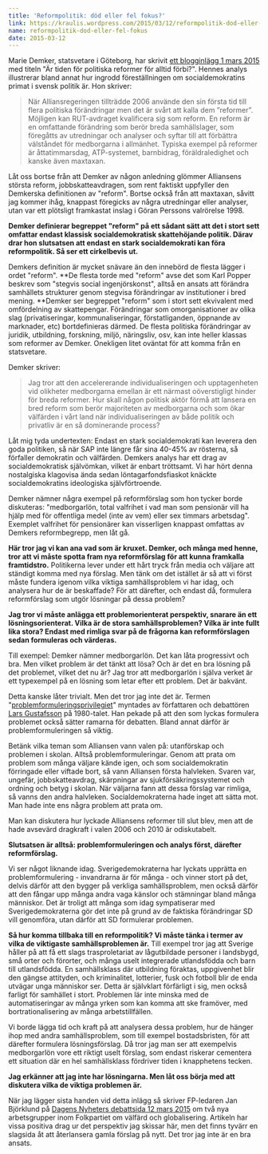 ```yaml
---
title: 'Reformpolitik: död eller fel fokus?'
link: https://kraulis.wordpress.com/2015/03/12/reformpolitik-dod-eller-fel-fokus/
name: reformpolitik-dod-eller-fel-fokus
date: 2015-03-12
---
```

Marie Demker, statsvetare i Göteborg, har skrivit [ett blogginlägg 1 mars 2015](https://vanstrastranden.wordpress.com/2015/03/01/ar-tiden-for-politiska-reformer-for-alltid-forbi/) med titeln "Är tiden för politiska reformer för alltid förbi?". Hennes analys illustrerar bland annat hur ingrodd föreställningen om socialdemokratins primat i svensk politik är. Hon skriver:

> När Alliansregeringen tillträdde 2006 använde den sin första tid till flera politiska förändringar men det är svårt att kalla dem ”reformer”. Möjligen kan RUT-avdraget kvalificera sig som reform. En reform är en omfattande förändring som berör breda samhällslager, som föregåtts av utredningar och analyser och syftar till att förbättra välståndet för medborgarna i allmänhet. Typiska exempel på reformer är åttatimmarsdag, ATP-systemet, barnbidrag, föräldraledighet och kanske även maxtaxan.

Låt oss bortse från att Demker av någon anledning glömmer Alliansens största reform, jobbskatteavdragen, som rent faktiskt uppfyller den Demkerska definitionen av "reform". Bortse också från att maxtaxan, såvitt jag kommer ihåg, knappast föregicks av några utredningar eller analyser, utan var ett plötsligt framkastat inslag i Göran Perssons valrörelse 1998.

**Demker definierar begreppet "reform" på ett sådant sätt att det i stort sett omfattar endast klassisk socialdemokratisk skattehöjande politik. Därav drar hon slutsatsen att endast en stark socialdemokrati kan föra reformpolitik. Så ser ett cirkelbevis ut.**



Demkers definition är mycket snävare än den innebörd de flesta lägger i ordet "reform". **De flesta torde med "reform" avse det som Karl Popper beskrev som "stegvis social ingenjörskonst", alltså en ansats att förändra samhällets strukturer genom stegvisa förändringar av institutioner i bred mening. **Demker ser begreppet "reform" som i stort sett ekvivalent med omfördelning av skattepengar. Förändringar som omorganisationer av olika slag (privatiseringar, kommunaliseringar, förstatliganden, öppnande av marknader, etc) bortdefinieras därmed. De flesta politiska förändringar av juridik, utbildning, forskning, miljö, näringsliv, osv, kan  inte heller klassas som reformer av Demker. Onekligen litet oväntat för att komma från en statsvetare.

Demker skriver:

> Jag tror att den accelererande individualiseringen och upptagenheten vid olikheter medborgarna emellan är ett närmast oöverstigligt hinder för breda reformer. Hur skall någon politisk aktör förmå att lansera en bred reform som berör majoriteten av medborgarna och som ökar välfärden i vårt land när individualiseringen av både politik och privatliv är en så dominerande process?

Låt mig tyda undertexten: Endast en stark socialdemokrati kan leverera den goda politiken, så när SAP inte längre får sina 40-45% av rösterna, så förfaller demokratin och välfärden. Demkers analys har ett drag av socialdemokratisk självömkan, vilket är enbart tröttsamt. Vi har hört denna nostalgiska klagovisa ända sedan löntagarfondsfiaskot knäckte socialdemokratins ideologiska självförtroende.

Demker nämner några exempel på reformförslag som hon tycker borde diskuteras: "medborgarlön, total valfrihet i vad man som pensionär vill ha hjälp med för offentliga medel (inte av vem) eller sex timmars arbetsdag". Exemplet valfrihet för pensionärer kan visserligen knappast omfattas av Demkers reformbegrepp, men låt gå.

**Här tror jag vi kan ana vad som är kruxet. Demker, och många med henne, tror att vi måste spotta fram nya reformförslag för att kunna framkalla framtidstro.** Politikerna lever under ett hårt tryck från media och väljare att ständigt komma med nya förslag. Men tänk om det istället är så att vi först måste fundera igenom vilka viktiga samhällsproblem vi har idag, och analysera hur de är beskaffade? För att därefter, och endast då, formulera reformförslag som utgör lösningar på dessa problem?

**Jag tror vi måste anlägga ett problemorienterat perspektiv, snarare än ett lösningsorienterat. Vilka är de stora samhällsproblemen? Vilka är inte fullt lika stora? Endast med rimliga svar på de frågorna kan reformförslagen sedan formuleras och värderas.**

Till exempel: Demker nämner medborgarlön. Det kan låta progressivt och bra. Men vilket problem är det tänkt att lösa? Och är det en bra lösning på det problemet, vilket det nu är? Jag tror att medborgarlön i själva verket är ett typexempel på en lösning som letar efter ett problem. Det är bakvänt.

Detta kanske låter trivialt. Men det tror jag inte det är. Termen "[problemformuleringsprivilegiet](http://sv.wikipedia.org/wiki/Problemformuleringsprivilegium)" myntades av författaren och debattören [Lars Gustafsson](http://sv.wikipedia.org/wiki/Lars_Gustafsson) på 1980-talet. Han pekade på att den som lyckas formulera problemet också sätter ramarna för debatten. Bland annat därför är problemformuleringen så viktig.

Betänk vilka teman som Alliansen vann valen på: utanförskap och problemen i skolan. Alltså problemformuleringar. Genom att prata om problem som många väljare kände igen, och som socialdemokratin förringade eller viftade bort, så vann Alliansen första halvleken. Svaren var, ungefär, jobbskatteavdrag, skärpningar av sjukförsäkringssystemet och ordning och betyg i skolan. När väljarna fann att dessa förslag var rimliga, så vanns den andra halvleken. Socialdemokraterna hade inget att sätta mot. Man hade inte ens några problem att prata om.

Man kan diskutera hur lyckade Alliansens reformer till slut blev, men att de hade avsevärd dragkraft i valen 2006 och 2010 är odiskutabelt.

**Slutsatsen är alltså: problemformuleringen och analys först, därefter reformförslag.**

Vi ser något liknande idag. Sverigedemokraterna har lyckats upprätta en problemformulering - invandrarna är för många - och vinner stort på det, delvis därför att den bygger på verkliga samhällsproblem, men också därför att den fångar upp många andra vaga känslor och stämningar bland många människor. Det är troligt att många som idag sympatiserar med Sverigedemokraterna gör det inte på grund av de faktiska förändringar SD vill genomföra, utan därför att SD formulerar problemen.

**Så hur komma tillbaka till en reformpolitik? Vi måste tänka i termer av vilka de viktigaste samhällsproblemen är.** Till exempel tror jag att Sverige håller på att få ett slags trasproletariat av lågutbildade personer i landsbygd, små orter och förorter, och många uselt integrerade utlandsfödda och barn till utlandsfödda. En samhällsklass där utbildning föraktas, uppgivenhet blir den gängse attityden, och kriminalitet, lotterier, fusk och fotboll blir de enda utvägar unga människor ser. Detta är självklart förfärligt i sig, men också farligt för samhället i stort. Problemen lär inte minska med de automatiseringar av många yrken som kan komma att ske framöver, med bortrationalisering av många arbetstillfällen.

Vi borde lägga tid och kraft på att analysera dessa problem, hur de hänger ihop med andra samhällsproblem, som till exempel bostadsbristen, för att därefter formulera lösningsförslag. Då tror jag man ser att exempelvis medborgarlön vore ett riktigt uselt förslag, som endast riskerar cementera ett situation där en hel samhällsklass fördriver tiden i knapphetens tecken.

**Jag erkänner att jag inte har lösningarna. Men låt oss börja med att diskutera vilka de viktiga problemen är.**

När jag lägger sista handen vid detta inlägg så skriver FP-ledaren Jan Björklund på [Dagens Nyheters debattsida 12 mars 2015](http://www.dn.se/debatt/valfard-och-globalisering-fokus-for-nytt-fp-program/) om två nya arbetsgrupper inom Folkpartiet om välfärd och globalisering. Artikeln har vissa positiva drag ur det perspektiv jag skissar här, men det finns tyvärr en slagsida åt att återlansera gamla förslag på nytt. Det tror jag inte är en bra ansats.

